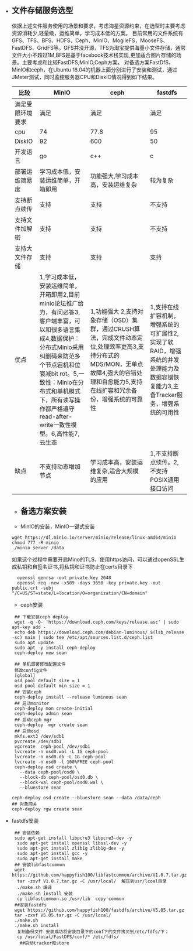 - ## 文件存储服务选型
  依据上述文件服务使用的场景和要求，考虑海星资源约束，在选型时主要考虑资源消耗少,轻量级，运维简单，学习成本低的方案。
  目前常用的文件系统有GFS、TFS、BFS、HDFS、Ceph、MinIO、MogileFS，MooseFS、FastDFS、GridFS等。GFS并没开源，TFS为淘宝提供海量小文件存储，通常文件大小不超过1M,BFS是基于facebook技术栈实现,更加适合图片存储的场景。主要考虑和比较FastDFS,MinIO,Ceph方案。
  对备选方案FastDfS，MinIO和ceph，在Ubuntu 18.04的机器上面分别进行了安装和测试，通过JMeter测试，同时监控服务器CPU和DiskIO情况得到如下结果。
  
  | 比较| MinIO| ceph| fastdfs|
  | ------ | ------ |------ |------ |
  | 满足受限环境要求 | 满足 |满足 |满足 |
  | cpu | 74 |77.8 |95 |
  | DiskIO | 92 |600 |50 |
  | 开发语言 | go |c++ |c |
  | 部署运维简易度 |学习成本低，安装运维简单，开箱即用 |功能强大,学习成本高，安装运维复杂 |较为复杂 |
  | 支持断点续传 |支持 |支持|不支持|
  | 支持文件加解密 |支持 |支持|不支持|
  | 支持大文件存储 |支持 |支持|支持|
  | 优点 |1,学习成本低，安装运维简单，开箱即用2,目前minio论坛推广给力，有问必答3,客户端丰富，可以和很多语言集成4,数据保护：分布式Minio采用纠删码来防范多个节点宕机和位衰减bit rot。5,一致性：Minio在分布式和单机模式下，所有读写操作都严格遵守read-after-write一致性模型。6,高性能7,云生态 |1,功能强大 2,支持对象存储（OSD）集群，通过CRUSH算法，完成文件动态定位,处理效率更高3,支持分布式的MDS/MON，无单点故障4,强大的容错处理和自愈能力5,支持在线扩容和冗余备份，增强系统的可靠性|1,支持在线扩容机制，增强系统的可扩展性2,实现了软RAID，增强系统的并发处理能力及数据容错恢复能力3,主备Tracker服务，增强系统的可用性|
  | 缺点 |不支持动态增加节点 |学习成本高，安装运维复杂,适合大规模的应用|1,不支持断点续传。2,不支持POSIX通用接口访问|
  
  - ## 备选方案安装

  - MinIO的安装，MinIO一键式安装
  ```
  wget https://dl.minio.io/server/minio/release/linux-amd64/minio
  chmod 777 -R minio
  ./minio server /data
   ```
  如果这个过程中需要开启Mino的TLS，使用https访问，可以通过openSSL生成私钥和自签名证书,将私钥和证书防止在certs目录下
  ```
    openssl genrsa -out private.key 2048
    openssl req -new -x509 -days 3650 -key private.key -out public.crt -subj "/C=US/ST=state/L=location/O=organization/CN=domain"
  ```

  - ceph安装
   ```
    ## 下载安装ceph deploy
    wget -q -O- 'https://download.ceph.com/keys/release.asc' | sudo apt-key add -
    echo deb https://download.ceph.com/debian-luminous/ $(lsb_release -sc) main | sudo tee /etc/apt/sources.list.d/ceph.list
    sudo apt update
    sudo apt -y install ceph-deploy
    ceph-deploy new sean

    ## 单机部署修改配置文件
    修改config文件
    [global]
    osd pool default size = 1
    osd pool default min size = 1
    ## 安装ceph
    ceph-deploy install --release luminous sean
    ## 启动monitor
    ceph-deploy mon create-initial
    ceph-deploy admin sean
    ## 启动ceph mgr
    ceph-deploy  mgr create sean
    ## 启动osd
    mkfs.ext3 /dev/sdb1
    pvcreate /dev/sdb1
    vgcreate  ceph-pool /dev/sdb1
    lvcreate -n osd0.wal -L 1G ceph-pool
    lvcreate -n osd0.db -L 1G ceph-pool
    lvcreate -n osd0 -l 100%FREE ceph-pool
    ceph-deploy osd create \
      --data ceph-pool/osd0 \
      --block-db ceph-pool/osd0.db \
      --block-wal ceph-pool/osd0.wal \
      --bluestore sean

   ceph-deploy osd create --bluestore sean --data /data/ceph
   ## 对象网关
   ceph-deploy rgw create sean
   ```
- fastdfs安装
  ```
   ## 安装依赖
   sudo apt-get install libpcre3 libpcre3-dev -y
    sudo apt-get install openssl libssl-dev -y
    sudo apt-get install zlib1g zlib1g-dev -y
    sudo apt-get install gcc -y
    sudo apt-get install make
   ## 安装libfastcommon
   wget https://github.com/happyfish100/libfastcommon/archive/V1.0.7.tar.gz
    tar -zxvf V1.0.7.tar.gz -C /usr/local/  解压到usr/lcoal目录
    ./make.sh 编译
    ./make.sh install 安装
    cp libfastcommon.so /usr/lib  copy common
   ##安装fastdfs
   wget https://github.com/happyfish100/fastdfs/archive/V5.05.tar.gz
   tar -zxvf V5.05.tar.gz -C /usr/local/
   ./make.sh 
   ./make.sh install
    复制备份文件 安装成功将安装目录下的conf下的文件拷贝到/etc/fdfs/下；
    cp /usr/local/FastDFS/conf/* /etc/fdfs/
     ##启动tracker和store
  ```
  
  
